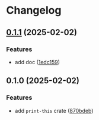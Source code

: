 # Changelog

## [0.1.1](https://github.com/0xangelo/cargo-workspace-template/compare/print-this-v0.1.0...print-this-v0.1.1) (2025-02-02)


### Features

* add doc ([1edc159](https://github.com/0xangelo/cargo-workspace-template/commit/1edc1596f0ebbafc85b07591907209a7d036522f))

## 0.1.0 (2025-02-02)


### Features

* add `print-this` crate ([870bdeb](https://github.com/0xangelo/cargo-workspace-template/commit/870bdeb2d3810e20b16096ec69b755529be8fcd2))

